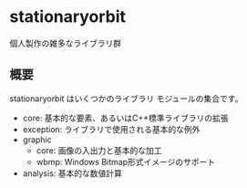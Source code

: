# stationaryorbit

個人製作の雑多なライブラリ群

## 概要

stationaryorbit はいくつかのライブラリ モジュールの集合です。

- core: 基本的な要素、あるいはC++標準ライブラリの拡張
- exception: ライブラリで使用される基本的な例外
- graphic
  - core: 画像の入出力と基本的な加工
  - wbmp: Windows Bitmap形式イメージのサポート
- analysis: 基本的な数値計算
